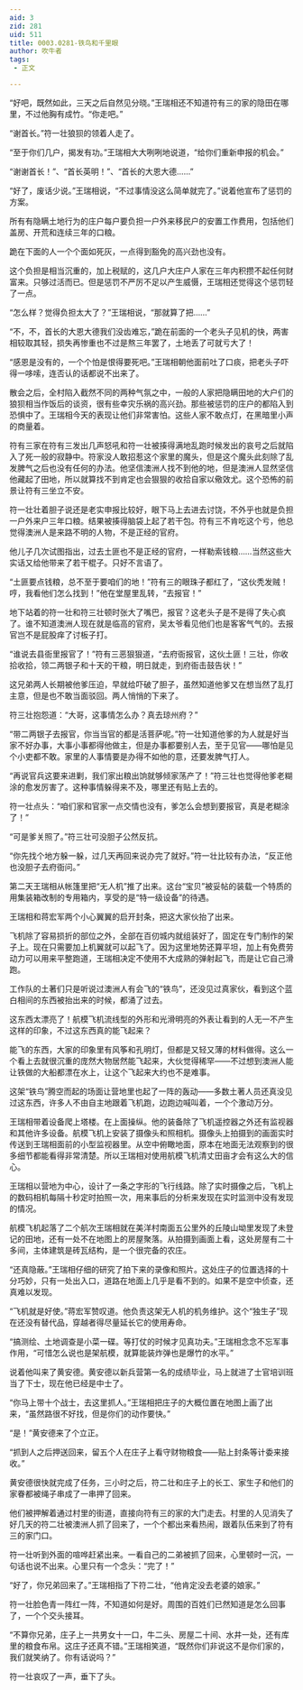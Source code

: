 ```yaml
---
aid: 3
zid: 281
uid: 511
title: 0003.0281-铁鸟和千里眼
author: 吹牛者
tags: 
 - 正文

---
```




  “好吧，既然如此，三天之后自然见分晓。”王瑞相还不知道符有三的家的隐田在哪里，不过他胸有成竹。“你走吧。”

  “谢首长。”符一壮狼狈的领着人走了。

  “至于你们几户，揭发有功。”王瑞相大大咧咧地说道，“给你们重新申报的机会。”

  “谢谢首长！”、“首长英明！”、“首长的大恩大德……”

  “好了，废话少说。”王瑞相说，“不过事情没这么简单就完了。”说着他宣布了惩罚的方案。

  所有有隐瞒土地行为的庄户每户要负担一户外来移民户的安置工作费用，包括他们盖房、开荒和连续三年的口粮。

  跪在下面的人一个个面如死灰，一点得到豁免的高兴劲也没有。

  这个负担是相当沉重的，加上税赋的，这几户大庄户人家在三年内积攒不起任何财富来。只够过活而已。但是惩罚不严厉不足以产生威慑，王瑞相还觉得这个惩罚轻了一点。

  “怎么样？觉得负担太大了？”王瑞相说，“那就算了把……”

  “不，不，首长的大恩大德我们没齿难忘，”跪在前面的一个老头子见机的快，两害相较取其轻，损失再惨重也不过是熬三年罢了，土地丢了可就亏大了！

  “感恩是没有的，一个个怕是恨得要死吧。”王瑞相朝他面前吐了口痰，把老头子吓得一哆嗦，连否认的话都说不出来了。

  散会之后，全村陷入截然不同的两种气氛之中，一般的人家把隐瞒田地的大户们的狼狈相当作饭后的谈资，很有些幸灾乐祸的高兴劲。那些被惩罚的庄户的都陷入到恐惧中了。王瑞相今天的表现让他们非常害怕。这些人家不敢点灯，在黑暗里小声的商量着。

  符有三家在符有三发出几声怒吼和符一壮被揍得满地乱跑时候发出的哀号之后就陷入了死一般的寂静中。符家没人敢招惹这个家里的魔头，但是这个魔头此刻除了乱发脾气之后也没有任何的办法。他坚信澳洲人找不到他的地，但是澳洲人显然坚信他藏起了田地，所以就算找不到肯定也会狠狠的收拾自家以儆效尤。这个恐怖的前景让符有三坐立不安。

  符一壮壮着胆子说还是老实申报比较好，眼下马上去进去讨饶，不外乎也就是负担一户外来户三年口粮。结果被揍得脑袋上起了若干包。符有三不肯吃这个亏，他总觉得澳洲人是来路不明的人物，不是正经的官府。

  他儿子几次试图指出，过去土匪也不是正经的官府，一样勒索钱粮……当然这些大实话又给他带来了若干棍子。只好不言语了。

  “土匪要点钱粮，总不至于要咱们的地！”符有三的眼珠子都红了，“这伙秃发贼！哼，我看他们怎么找到！”他在堂屋里乱转，“去报官！”

  地下站着的符一壮和符三壮顿时张大了嘴巴，报官？这老头子是不是得了失心疯了。谁不知道澳洲人现在就是临高的官府，吴太爷看见他们也是客客气气的。去报官岂不是屁股痒了讨板子打。

  “谁说去县衙里报官了！”符有三恶狠狠道，“去府衙报官，这伙土匪！三壮，你收拾收拾，领二两银子和十天的干粮，明日就走，到府衙击鼓告状！”

  这兄弟两人长期被他爹压迫，早就给吓破了胆子，虽然知道他爹又在想当然了乱打主意，但是也不敢当面驳回。两人悄悄的下来了。

  符三壮抱怨道：“大哥，这事情怎么办？真去琼州府？”

  “带二两银子去报官，你当当官的都是活菩萨呢。”符一壮知道他爹的为人就是好当家不好办事，大事小事都得他做主，但是办事都要别人去，至于见官——哪怕是见个小吏都不敢。家里的人事情要是办得不如他的意，还要发脾气打人。

  “再说官兵这要来进剿，我们家出粮出饷就够倾家荡产了！”符三壮也觉得他爹老糊涂的愈发厉害了。这种事情躲得来不及，哪里还有贴上去的。

  符一壮点头：“咱们家和官家一点交情也没有，爹怎么会想到要报官，真是老糊涂了！”

  “可是爹关照了。”符三壮可没胆子公然反抗。

  “你先找个地方躲一躲，过几天再回来说办完了就好。”符一壮比较有办法，“反正他也没胆子去府衙问。”

  第二天王瑞相从帐篷里把“无人机”推了出来。这台“宝贝”被妥帖的装载一个特质的用集装箱改制的专用箱内，享受的是“特一级设备”的待遇。

  王瑞相和蒋宏军两个小心翼翼的启开封条，把这大家伙抬了出来。

  飞机除了容易损折的部位之外，全部在百仞城内就组装好了，固定在专门制作的架子上。现在只需要加上机翼就可以起飞了。因为这里地势还算平坦，加上有免费劳动力可以用来平整跑道，王瑞相决定不使用不大成熟的弹射起飞，而是让它自己滑跑。

  工作队的土著们只是听说过澳洲人有会飞的“铁鸟”，还没见过真家伙，看到这个蓝白相间的东西被抬出来的时候，都涌了过去。

  这东西太漂亮了！航模飞机流线型的外形和光滑明亮的外表让看到的人无一不产生这样的印象，不过这东西真的能飞起来？

  能飞的东西，大家的印象里有风筝和孔明灯，但都是又轻又薄的材料做得。这么一个看上去就很沉重的庞然大物居然能飞起来，大伙觉得稀罕——不过想到澳洲人能让铁做的大船都漂在水上，让这个飞起来大约也不是难事。

  这架“铁鸟”腾空而起的场面让营地里也起了一阵的轰动——多数土著人员还真没见过这东西，许多人不由自主地跟着飞机跑，边跑边喊叫着，一个个激动万分。

  王瑞相带着设备爬上塔楼。在上面操纵。他的装备除了飞机遥控器之外还有监视器和其他许多设备。航模飞机上安装了摄像头和照相机。摄像头上拍摄到的画面实时传送到王瑞相面前的小型监视器里。从空中俯瞰地面，原本在地面无法观察到的很多细节都能看得非常清楚。所以王瑞相对使用航模飞机清丈田亩才会有这么大的信心。

  王瑞相以营地为中心，设计了一条之字形的飞行线路。除了实时摄像之后，飞机上的数码相机每隔十秒定时拍照一次，用来事后的分析来发现在实时监测中没有发现的情况。

  航模飞机起落了二个航次王瑞相就在美洋村南面五公里外的丘陵山坳里发现了未登记的田地，还有一处不在地图上的房屋聚落。从拍摄到画面上看，这处房屋有二十多间，主体建筑是砖瓦结构，是一个很完备的农庄。

  “还真隐蔽。”王瑞相仔细的研究了拍下来的录像和照片。这处庄子的位置选择的十分巧妙，只有一处出入口，道路在地面上几乎是看不到的。如果不是空中侦查，还真难以发现。

  “飞机就是好使。”蒋宏军赞叹道。他负责这架无人机的机务维护。这个“独生子”现在还没有替代品，穿越者得尽量延长它的使用寿命。

  “搞测绘、土地调查是小菜一碟。等打仗的时候才见真功夫。”王瑞相念念不忘军事作用，“可惜怎么说也是架航模，就算能装炸弹也是爆竹的水平。”

  说着他叫来了黄安德。黄安德以新兵营第一名的成绩毕业，马上就进了士官培训班当了下士，现在他已经是中士了。

  “你马上带十个战士，去这里抓人。”王瑞相把庄子的大概位置在地图上画了出来，“虽然路很不好找，但是你们的动作要快。”

  “是！”黄安德来了个立正。

  “抓到人之后押送回来，留五个人在庄子上看守财物粮食——贴上封条等计委来接收。”

  黄安德很快就完成了任务，三小时之后，符二壮和庄子上的长工、家生子和他们的家眷都被绳子串成了一串押了回来。

  他们被押解着通过村里的街道，直接向符有三的家的大门走去。村里的人见消失了好几天的符二壮被澳洲人抓了回来了，一个个都出来看热闹，跟着队伍来到了符有三的家门口。

  符一壮听到外面的喧哗赶紧出来。一看自己的二弟被抓了回来，心里顿时一沉，一句话也说不出来。心里只有一个念头：“完了！”

  “好了，你兄弟回来了。”王瑞相指了下符二壮，“他肯定没去老婆的娘家。”

  符一壮脸色青一阵红一阵，不知道如何是好。周围的百姓们已然知道是怎么回事了，一个个交头接耳。

  “不算你兄弟，庄子上一共男女十一口，牛二头、房屋二十间、水井一处，还有库里的粮食布帛。这庄子还真不错。”王瑞相笑道，“既然你们非说这不是你们家的，我们就笑纳了。你有话说吗？”

  符一壮哀叹了一声，垂下了头。


